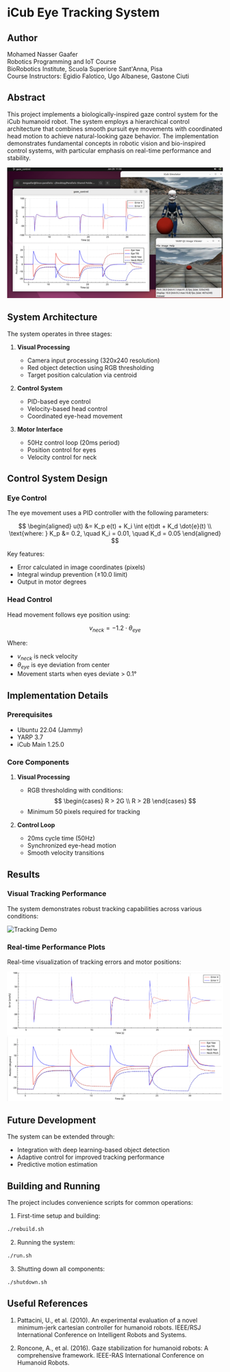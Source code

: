# iCub Eye Tracking System

## Author
Mohamed Nasser Gaafer  
Robotics Programming and IoT Course  
BioRobotics Institute, Scuola Superiore Sant'Anna, Pisa  
Course Instructors: Egidio Falotico, Ugo Albanese, Gastone Ciuti

## Abstract

This project implements a biologically-inspired gaze control system for the iCub humanoid robot. The system employs a hierarchical control architecture that combines smooth pursuit eye movements with coordinated head motion to achieve natural-looking gaze behavior. The implementation demonstrates fundamental concepts in robotic vision and bio-inspired control systems, with particular emphasis on real-time performance and stability.

![System Overview](docs/screenshots/system_overview.png)

## System Architecture

The system operates in three stages:

1. **Visual Processing**
   - Camera input processing (320x240 resolution)
   - Red object detection using RGB thresholding
   - Target position calculation via centroid

2. **Control System**
   - PID-based eye control
   - Velocity-based head control
   - Coordinated eye-head movement

3. **Motor Interface**
   - 50Hz control loop (20ms period)
   - Position control for eyes
   - Velocity control for neck


## Control System Design

### Eye Control

The eye movement uses a PID controller with the following parameters:

$$
\begin{aligned}
u(t) &= K_p e(t) + K_i \int e(t)dt + K_d \dot{e}(t) \\
\text{where: } K_p &= 0.2, \quad K_i = 0.01, \quad K_d = 0.05
\end{aligned}
$$

Key features:
- Error calculated in image coordinates (pixels)
- Integral windup prevention (±10.0 limit)
- Output in motor degrees

### Head Control

Head movement follows eye position using:

$$
v_{neck} = -1.2 \cdot \theta_{eye}
$$

Where:
- $v_{neck}$ is neck velocity
- $\theta_{eye}$ is eye deviation from center
- Movement starts when eyes deviate > 0.1°

## Implementation Details

### Prerequisites
- Ubuntu 22.04 (Jammy)
- YARP 3.7
- iCub Main 1.25.0

### Core Components

1. **Visual Processing**
   - RGB thresholding with conditions:
     $$
     \begin{cases}
     R > 2G \\
     R > 2B
     \end{cases}
     $$
   - Minimum 50 pixels required for tracking

2. **Control Loop**
   - 20ms cycle time (50Hz)
   - Synchronized eye-head motion
   - Smooth velocity transitions

## Results

### Visual Tracking Performance

The system demonstrates robust tracking capabilities across various conditions:

![Tracking Demo](docs/screenshots/preview_compressed.gif)

### Real-time Performance Plots

Real-time visualization of tracking errors and motor positions:

![Error Plot](docs/screenshots/error_plot.png)
![Position Plot](docs/screenshots/position_plot.png)

## Future Development

The system can be extended through:
- Integration with deep learning-based object detection
- Adaptive control for improved tracking performance
- Predictive motion estimation

## Building and Running

The project includes convenience scripts for common operations:

1. First-time setup and building:
```bash
./rebuild.sh
```

2. Running the system:
```bash
./run.sh
```

3. Shutting down all components:
```bash
./shutdown.sh
```

## Useful References

1. Pattacini, U., et al. (2010). An experimental evaluation of a novel minimum-jerk cartesian controller for humanoid robots. IEEE/RSJ International Conference on Intelligent Robots and Systems.

2. Roncone, A., et al. (2016). Gaze stabilization for humanoid robots: A comprehensive framework. IEEE-RAS International Conference on Humanoid Robots.
